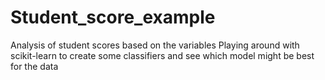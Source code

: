# Student_score_example
Analysis of student scores based on the variables
Playing around with scikit-learn to create some classifiers and see which model might be best for the data
